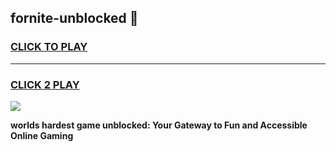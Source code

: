 
## fornite-unblocked 👋
<h3>
<a href="https://premium.freeplayer.one?title=fornite-unblocked&ref=14F">CLICK TO PLAY</a></h3>
<hr>

<h3>
<a href="https://premium.freeplayer.one?title=fornite-unblocked&ref=14F">CLICK 2 PLAY</a>
  
</h3>

<a href="https://premium.freeplayer.one?title=fornite-unblocked&ref=12F/"><img src="https://clearcache.store/games.png"></a>


**worlds hardest game unblocked: Your Gateway to Fun and Accessible Online Gaming**
